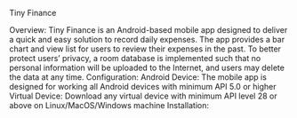 Tiny Finance 



Overview:
Tiny Finance is an Android-based mobile app designed to deliver a quick and easy solution to record daily expenses. The app provides a bar chart and view list for users to review their expenses in the past. To better protect users’ privacy, a room database is implemented such that no personal information will be uploaded to the Internet, and users may delete the data at any time.
Configuration:
Android Device:
The mobile app is designed for working all Android devices with minimum API 5.0 or higher
Virtual Device:
Download any virtual device with minimum API level 28 or above on Linux/MacOS/Windows machine
Installation:



